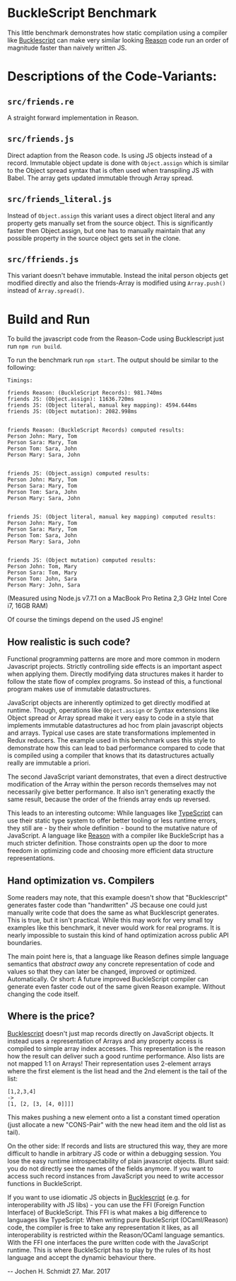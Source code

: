 # BuckleScript Benchmark

This little benchmark demonstrates how static compilation using a
compiler like
[Bucklescript](https://github.com/bloomberg/bucklescript) can make
very similar looking [Reason](https://facebook.github.io/reason/) code run an order of magnitude faster than naively written JS.

# Descriptions of the Code-Variants:

## `src/friends.re`
A straight forward implementation in Reason.

## `src/friends.js`
Direct adaption from the Reason code. Is using JS objects instead of a
record. Immutable object update is done with `Object.assign` which is
similar to the Object spread syntax that is often used when
transpiling JS with Babel. The array gets updated immutable through
Array spread.

## `src/friends_literal.js`
Instead of `Object.assign` this variant uses a direct object literal
and any property gets manually set from the source object. This is
significantly faster then Object.assign, but one has to manually
maintain that any possible property in the source object gets set in
the clone.

## `src/ffriends.js`
This variant doesn't behave immutable. Instead the inital person
objects get modified directly and also the friends-Array is modified
using `Array.push()` instead of `Array.spread()`.

# Build and Run

To build the javascript code from the Reason-Code using Bucklescript just run `npm run build`.

To run the benchmark run `npm start`. The output should be similar to the following:

```
Timings:

friends Reason: (BuckleScript Records): 981.740ms
friends JS: (Object.assign): 11636.720ms
friends JS: (Object literal, manual key mapping): 4594.644ms
friends JS: (Object mutation): 2082.998ms


friends Reason: (BuckleScript Records) computed results:
Person John: Mary, Tom
Person Sara: Mary, Tom
Person Tom: Sara, John
Person Mary: Sara, John


friends JS: (Object.assign) computed results:
Person John: Mary, Tom
Person Sara: Mary, Tom
Person Tom: Sara, John
Person Mary: Sara, John


friends JS: (Object literal, manual key mapping) computed results:
Person John: Mary, Tom
Person Sara: Mary, Tom
Person Tom: Sara, John
Person Mary: Sara, John


friends JS: (Object mutation) computed results:
Person John: Tom, Mary
Person Sara: Tom, Mary
Person Tom: John, Sara
Person Mary: John, Sara
```
(Measured using Node.js v7.7.1 on a MacBook Pro Retina 2,3 GHz Intel
Core i7, 16GB RAM)

Of course the timings depend on the used JS engine!

## How realistic is such code?

Functional programming patterns are more and more common in modern Javascript projects. Strictly controlling side effects is an important aspect when applying them. Directly modifying data structures makes it harder to follow the state flow of complex programs. So instead of this, a functional program makes use of immutable datastructures.

JavaScript objects are inherently optimized to get directly modified at runtime. Though, operations like `Object.assign` or Syntax extensions like Object spread or Array spread make it very easy to code in a style that implements immutable datastructures ad hoc from plain javascript objects and arrays. Typical use cases are state transformations implemented in Redux reducers. The example used in this benchmark uses this style to demonstrate how this can lead to bad performance compared to code that is compiled using a compiler that knows that its datastructures actually really are immutable a priori.

The second JavaScript  variant demonstrates, that even a direct destructive modification of the Array within the person records themselves may not necessarily give better performance. It also isn't generating exactly the same result, because the order of the friends array ends up reversed.

This leads to an interesting outcome: While languages like [TypeScript](http://www.typescriptlang.org)
can use their static type system to offer better tooling or less
runtime errors, they still are - by their whole definition -  bound to
the mutative nature of JavaScript. A language like [Reason](https://facebook.github.io/reason/) with a
compiler like BuckleScript has a much stricter definition. Those
constraints open up the door to more freedom in optimizing code and
choosing more efficient data structure representations.

## Hand optimization vs. Compilers

Some readers may note, that this example doesn't show that
"Bucklescript" generates faster code than "handwritten" JS because one could just
manually write code that does the same as what Bucklescript generates.
This is true, but it isn't practical. While this may work for very small
toy examples like this benchmark, it never would work for real
programs. It is nearly impossible to sustain this kind of hand
optimization across public API boundaries.

The main point here is, that a language like Reason defines simple
language semantics that _abstract away_ any concrete representation of
code and values so that they can later be changed, improved or
optimized. Automatically. Or short: A future improved BuckleScript compiler
can generate even faster code out of the same given Reason example. Without
changing the code itself.

## Where is the price?

[Bucklescript](https://github.com/bloomberg/bucklescript) doesn't just map records directly on JavaScript objects. It instead  uses a representation of Arrays and any property access is compiled to simple array index accesses. This representation is the reason how the result can deliver such a good runtime performance. Also lists are not mapped 1:1 on Arrays! Their representation uses 2-element arrays where the first element is the list head and the 2nd element is the tail of the list:

```
[1,2,3,4]
->
[1, [2, [3, [4, 0]]]]
```

This makes pushing a new element onto a list a constant timed operation (just allocate a new "CONS-Pair" with the new head item and the old list as tail).

On the other side: If records and lists are structured this way, they
are more difficult to handle in arbitrary JS code or within a
debugging session. You lose the easy runtime introspectability of
plain javascript objects. Blunt said: you do not directly see the
names of the fields anymore. If you want to access such record
instances from JavaScript you need to write accessor functions in
BuckleScript.

If you want to use idiomatic JS objects in [Bucklescript](https://github.com/bloomberg/bucklescript) (e.g. for
interoperability with JS libs) - you can use the FFI (Foreign Function
Interface) of BuckleScript. This FFI is what makes a big difference to
languages like TypeScript: When writing pure BuckleScript
(OCaml/Reason) code, the compiler is free to take any representation
it likes, as all interoperability is restricted _within_ the Reason/OCaml language
semantics. With the FFI one interfaces the pure written code with the
JavaScript runtime. This is where BuckleScript has to play by the 
rules of its host language and accept the dynamic behaviour there.

--
Jochen H. Schmidt
27. Mar. 2017
